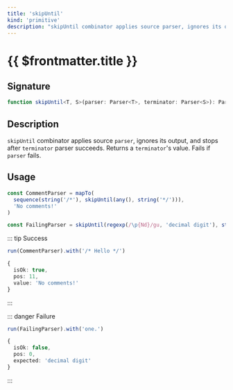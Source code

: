 ```yaml
---
title: 'skipUntil'
kind: 'primitive'
description: "skipUntil combinator applies source parser, ignores its output, and stops after terminator parser succeeds. Returns a terminator's value. Fails if parser fails."
---
```


# {{ $frontmatter.title }}

## Signature

```ts
function skipUntil<T, S>(parser: Parser<T>, terminator: Parser<S>): Parser<S>
```

## Description

`skipUntil` combinator applies source `parser`, ignores its output, and stops after `terminator` parser succeeds. Returns a `terminator`'s value. Fails if `parser` fails.

## Usage

```ts
const CommentParser = mapTo(
  sequence(string('/*'), skipUntil(any(), string('*/'))),
  'No comments!'
)

const FailingParser = skipUntil(regexp(/\p{Nd}/gu, 'decimal digit'), string('.'))
```

::: tip Success
```ts
run(CommentParser).with('/* Hello */')

{
  isOk: true,
  pos: 11,
  value: 'No comments!'
}
```
:::

::: danger Failure
```ts
run(FailingParser).with('one.')

{
  isOk: false,
  pos: 0,
  expected: 'decimal digit'
}
```
:::
